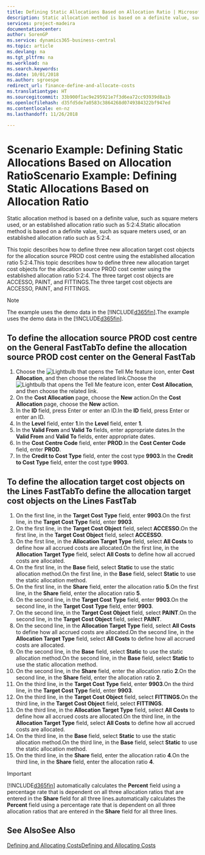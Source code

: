 ```yaml
---
title: Defining Static Allocations Based on Allocation Ratio | Microsoft Docs
description: Static allocation method is based on a definite value, such as square meters used, or an established allocation ratio such as 5:2:4.
services: project-madeira
documentationcenter: 
author: SorenGP
ms.service: dynamics365-business-central
ms.topic: article
ms.devlang: na
ms.tgt_pltfrm: na
ms.workload: na
ms.search.keywords: 
ms.date: 10/01/2018
ms.author: sgroespe
redirect_url: finance-define-and-allocate-costs
ms.translationtype: HT
ms.sourcegitcommit: 33b900f1ac9e295921e7f3d6ea72cc93939d8a1b
ms.openlocfilehash: d35fd5de7a0583c3864268d0749384322bf947ed
ms.contentlocale: en-nz
ms.lasthandoff: 11/26/2018

---
```

# <a name="scenario-example-defining-static-allocations-based-on-allocation-ratio"></a><span data-ttu-id="a1dbc-103">Scenario Example: Defining Static Allocations Based on Allocation Ratio</span><span class="sxs-lookup"><span data-stu-id="a1dbc-103">Scenario Example: Defining Static Allocations Based on Allocation Ratio</span></span>
<span data-ttu-id="a1dbc-104">Static allocation method is based on a definite value, such as square meters used, or an established allocation ratio such as 5:2:4.</span><span class="sxs-lookup"><span data-stu-id="a1dbc-104">Static allocation method is based on a definite value, such as square meters used, or an established allocation ratio such as 5:2:4.</span></span>  

<span data-ttu-id="a1dbc-105">This topic describes how to define three new allocation target cost objects for the allocation source PROD cost centre using the established allocation ratio 5:2:4.</span><span class="sxs-lookup"><span data-stu-id="a1dbc-105">This topic describes how to define three new allocation target cost objects for the allocation source PROD cost center using the established allocation ratio 5:2:4.</span></span> <span data-ttu-id="a1dbc-106">The three target cost objects are ACCESSO, PAINT, and FITTINGS.</span><span class="sxs-lookup"><span data-stu-id="a1dbc-106">The three target cost objects are ACCESSO, PAINT, and FITTINGS.</span></span>  

> [!NOTE]  
>  <span data-ttu-id="a1dbc-107">The example uses the demo data in the [!INCLUDE[d365fin](includes/d365fin_md.md)].</span><span class="sxs-lookup"><span data-stu-id="a1dbc-107">The example uses the demo data in the [!INCLUDE[d365fin](includes/d365fin_md.md)].</span></span>  

## <a name="to-define-the-allocation-source-prod-cost-center-on-the-general-fasttab"></a><span data-ttu-id="a1dbc-108">To define the allocation source PROD cost centre on the General FastTab</span><span class="sxs-lookup"><span data-stu-id="a1dbc-108">To define the allocation source PROD cost center on the General FastTab</span></span>  

1.  <span data-ttu-id="a1dbc-109">Choose the ![Lightbulb that opens the Tell Me feature](media/ui-search/search_small.png "Tell me what you want to do") icon, enter **Cost Allocation**, and then choose the related link.</span><span class="sxs-lookup"><span data-stu-id="a1dbc-109">Choose the ![Lightbulb that opens the Tell Me feature](media/ui-search/search_small.png "Tell me what you want to do") icon, enter **Cost Allocation**, and then choose the related link.</span></span>  
2.  <span data-ttu-id="a1dbc-110">On the **Cost Allocation** page, choose the **New** action.</span><span class="sxs-lookup"><span data-stu-id="a1dbc-110">On the **Cost Allocation** page, choose the **New** action.</span></span>  
3.  <span data-ttu-id="a1dbc-111">In the **ID** field, press Enter or enter an ID.</span><span class="sxs-lookup"><span data-stu-id="a1dbc-111">In the **ID** field, press Enter or enter an ID.</span></span>  
4.  <span data-ttu-id="a1dbc-112">In the **Level** field, enter **1**.</span><span class="sxs-lookup"><span data-stu-id="a1dbc-112">In the **Level** field, enter **1**.</span></span>  
5.  <span data-ttu-id="a1dbc-113">In the **Valid From** and **Valid To** fields, enter appropriate dates.</span><span class="sxs-lookup"><span data-stu-id="a1dbc-113">In the **Valid From** and **Valid To** fields, enter appropriate dates.</span></span>  
6.  <span data-ttu-id="a1dbc-114">In the **Cost Centre Code** field, enter **PROD**.</span><span class="sxs-lookup"><span data-stu-id="a1dbc-114">In the **Cost Center Code** field, enter **PROD**.</span></span>  
7.  <span data-ttu-id="a1dbc-115">In the **Credit to Cost Type** field, enter the cost type **9903**.</span><span class="sxs-lookup"><span data-stu-id="a1dbc-115">In the **Credit to Cost Type** field, enter the cost type **9903**.</span></span>  

## <a name="to-define-the-allocation-target-cost-objects-on-the-lines-fasttab"></a><span data-ttu-id="a1dbc-116">To define the allocation target cost objects on the Lines FastTab</span><span class="sxs-lookup"><span data-stu-id="a1dbc-116">To define the allocation target cost objects on the Lines FastTab</span></span>  

1.  <span data-ttu-id="a1dbc-117">On the first line, in the **Target Cost Type** field, enter **9903**.</span><span class="sxs-lookup"><span data-stu-id="a1dbc-117">On the first line, in the **Target Cost Type** field, enter **9903**.</span></span>  
2.  <span data-ttu-id="a1dbc-118">On the first line, in the **Target Cost Object** field, select **ACCESSO**.</span><span class="sxs-lookup"><span data-stu-id="a1dbc-118">On the first line, in the **Target Cost Object** field, select **ACCESSO**.</span></span>  
3.  <span data-ttu-id="a1dbc-119">On the first line, in the **Allocation Target Type** field, select **All Costs** to define how all accrued costs are allocated.</span><span class="sxs-lookup"><span data-stu-id="a1dbc-119">On the first line, in the **Allocation Target Type** field, select **All Costs** to define how all accrued costs are allocated.</span></span>  
4.  <span data-ttu-id="a1dbc-120">On the first line, in the **Base** field, select **Static** to use the static allocation method.</span><span class="sxs-lookup"><span data-stu-id="a1dbc-120">On the first line, in the **Base** field, select **Static** to use the static allocation method.</span></span>  
5.  <span data-ttu-id="a1dbc-121">On the first line, in the **Share** field, enter the allocation ratio **5**.</span><span class="sxs-lookup"><span data-stu-id="a1dbc-121">On the first line, in the **Share** field, enter the allocation ratio **5**.</span></span>  
6.  <span data-ttu-id="a1dbc-122">On the second line, in the **Target Cost Type** field, enter **9903**.</span><span class="sxs-lookup"><span data-stu-id="a1dbc-122">On the second line, in the **Target Cost Type** field, enter **9903**.</span></span>  
7.  <span data-ttu-id="a1dbc-123">On the second line, in the **Target Cost Object** field, select **PAINT**.</span><span class="sxs-lookup"><span data-stu-id="a1dbc-123">On the second line, in the **Target Cost Object** field, select **PAINT**.</span></span>  
8.  <span data-ttu-id="a1dbc-124">On the second line, in the **Allocation Target Type** field, select **All Costs** to define how all accrued costs are allocated.</span><span class="sxs-lookup"><span data-stu-id="a1dbc-124">On the second line, in the **Allocation Target Type** field, select **All Costs** to define how all accrued costs are allocated.</span></span>  
9. <span data-ttu-id="a1dbc-125">On the second line, in the **Base** field, select **Static** to use the static allocation method.</span><span class="sxs-lookup"><span data-stu-id="a1dbc-125">On the second line, in the **Base** field, select **Static** to use the static allocation method.</span></span>  
10. <span data-ttu-id="a1dbc-126">On the second line, in the **Share** field, enter the allocation ratio **2**.</span><span class="sxs-lookup"><span data-stu-id="a1dbc-126">On the second line, in the **Share** field, enter the allocation ratio **2**.</span></span>  
11. <span data-ttu-id="a1dbc-127">On the third line, in the **Target Cost Type** field, enter **9903**.</span><span class="sxs-lookup"><span data-stu-id="a1dbc-127">On the third line, in the **Target Cost Type** field, enter **9903**.</span></span>  
12. <span data-ttu-id="a1dbc-128">On the third line, in the **Target Cost Object** field, select **FITTINGS**.</span><span class="sxs-lookup"><span data-stu-id="a1dbc-128">On the third line, in the **Target Cost Object** field, select **FITTINGS**.</span></span>  
13. <span data-ttu-id="a1dbc-129">On the third line, in the **Allocation Target Type** field, select **All Costs** to define how all accrued costs are allocated.</span><span class="sxs-lookup"><span data-stu-id="a1dbc-129">On the third line, in the **Allocation Target Type** field, select **All Costs** to define how all accrued costs are allocated.</span></span>  
14. <span data-ttu-id="a1dbc-130">On the third line, in the **Base** field, select **Static** to use the static allocation method.</span><span class="sxs-lookup"><span data-stu-id="a1dbc-130">On the third line, in the **Base** field, select **Static** to use the static allocation method.</span></span>  
15. <span data-ttu-id="a1dbc-131">On the third line, in the **Share** field, enter the allocation ratio **4**.</span><span class="sxs-lookup"><span data-stu-id="a1dbc-131">On the third line, in the **Share** field, enter the allocation ratio **4**.</span></span>  

> [!IMPORTANT]  
>  [!INCLUDE[d365fin](includes/d365fin_md.md)] <span data-ttu-id="a1dbc-132">automatically calculates the **Percent** field using a percentage rate that is dependent on all three allocation ratios that are entered in the **Share** field for all three lines.</span><span class="sxs-lookup"><span data-stu-id="a1dbc-132">automatically calculates the **Percent** field using a percentage rate that is dependent on all three allocation ratios that are entered in the **Share** field for all three lines.</span></span>  

## <a name="see-also"></a><span data-ttu-id="a1dbc-133">See Also</span><span class="sxs-lookup"><span data-stu-id="a1dbc-133">See Also</span></span>  
[<span data-ttu-id="a1dbc-134">Defining and Allocating Costs</span><span class="sxs-lookup"><span data-stu-id="a1dbc-134">Defining and Allocating Costs</span></span>](finance-define-and-allocate-costs.md)   


